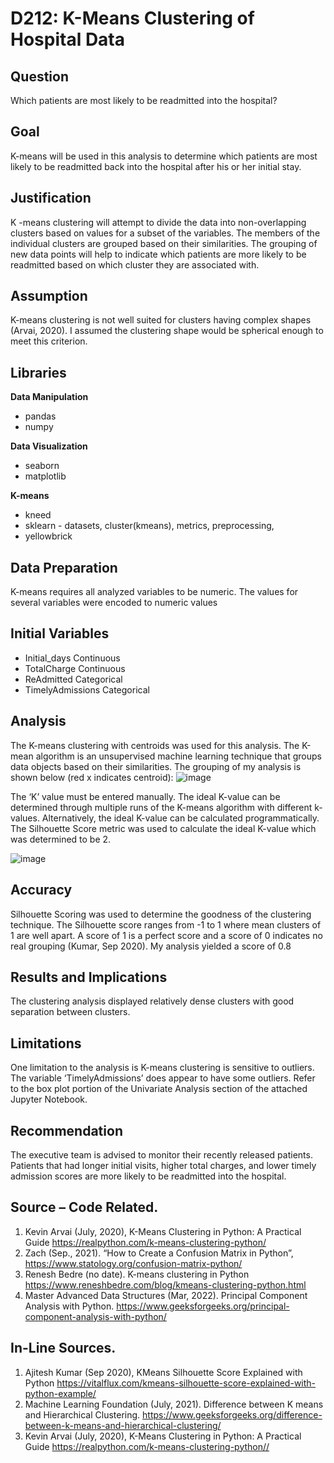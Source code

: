 # D212: K-Means Clustering of Hospital Data

## Question
Which patients are most likely to be readmitted into the hospital?

## Goal
K-means will be used in this analysis to determine which patients are most likely to be readmitted back into the hospital after his or her initial stay. 

## Justification
K -means clustering will attempt to divide the data into non-overlapping clusters based on values for a subset of the variables.  The members of the individual clusters are grouped based on their similarities.  The grouping of new data points will help to indicate which patients are more likely to be readmitted based on which cluster they are associated with. 
      
## Assumption
K-means clustering is not well suited for clusters having complex shapes (Arvai, 2020).  I assumed the clustering shape would be spherical enough to meet this criterion.  

## Libraries
**Data Manipulation**
* pandas
* numpy

**Data Visualization**
* seaborn
* matplotlib

**K-means**
* kneed
* sklearn - datasets, cluster(kmeans), metrics, preprocessing, 
* yellowbrick

## Data Preparation
K-means requires all analyzed variables to be numeric.  The values for several variables were encoded to numeric values

## Initial Variables
* Initial_days          Continuous
* TotalCharge           Continuous
* ReAdmitted            Categorical
* TimelyAdmissions      Categorical

## Analysis
The K-means clustering with centroids was used for this analysis. The K-mean algorithm is an unsupervised machine learning technique that groups data objects based on their similarities.  The grouping of my analysis is shown below (red x indicates centroid):
![image](https://user-images.githubusercontent.com/46407407/187055951-f6dd5e6b-77ce-455a-9428-aec313065995.png)

The ‘K’ value must be entered manually.  The ideal K-value can be determined through multiple runs of the K-means algorithm with different k-values.  Alternatively, the ideal K-value can be calculated programmatically.  The Silhouette Score metric was used to calculate the ideal K-value which was determined to be 2.

![image](https://user-images.githubusercontent.com/46407407/187055967-27984ecf-de42-48de-b7d7-079678638346.png)

## Accuracy
Silhouette Scoring was used to determine the goodness of the clustering technique.  The Silhouette score ranges from -1 to 1 where mean clusters of 1 are well apart.  A score of 1 is a perfect score and a score of 0 indicates no real grouping (Kumar, Sep 2020).   My analysis yielded a score of 0.8 

## Results and Implications
The clustering analysis displayed relatively dense clusters with good separation between clusters. 

## Limitations
One limitation to the analysis is K-means clustering is sensitive to outliers.  The variable ‘TimelyAdmissions’ does appear to have some outliers.  Refer to the box plot portion of the Univariate Analysis section of the attached Jupyter Notebook. 

## Recommendation
The executive team is advised to monitor their recently released patients.  Patients that had longer initial visits, higher total charges, and lower timely admission scores are more likely to be readmitted into the hospital.  
 
##  Source – Code Related.
1.	Kevin Arvai (July, 2020), K-Means Clustering in Python: A Practical Guide
https://realpython.com/k-means-clustering-python/
2.	Zach (Sep., 2021). “How to Create a Confusion Matrix in Python”, https://www.statology.org/confusion-matrix-python/
3.	Renesh Bedre (no date). K-means clustering in Python
https://www.reneshbedre.com/blog/kmeans-clustering-python.html
4.	Master Advanced Data Structures (Mar, 2022). Principal Component Analysis with Python.
https://www.geeksforgeeks.org/principal-component-analysis-with-python/

##  In-Line Sources.
1.	Ajitesh Kumar (Sep 2020), KMeans Silhouette Score Explained with Python
https://vitalflux.com/kmeans-silhouette-score-explained-with-python-example/
2.	Machine Learning Foundation (July, 2021). Difference between K means and Hierarchical Clustering.
https://www.geeksforgeeks.org/difference-between-k-means-and-hierarchical-clustering/
3.	Kevin Arvai (July, 2020), K-Means Clustering in Python: A Practical Guide
https://realpython.com/k-means-clustering-python//






